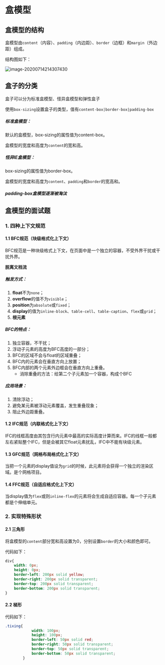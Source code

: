 # 盒模型

## 盒模型的结构

盒模型由`content`（内容）、`padding`（内边距）、`border`（边框）和`margin`（外边距）组成。

结构图如下：

![image-20200714214307430](C:\Users\76110\AppData\Roaming\Typora\typora-user-images\image-20200714214307430.png)

## 盒子的分类

盒子可以分为标准盒模型、怪异盒模型和弹性盒子

使用`box-sizing`设置盒子的类型，值有`content-box|border-box|padding-box`

##### 标准盒模型：

默认的盒模型，box-sizing的属性值为content-box。

盒模型的宽度和高度为`content`的宽和高。

##### 怪异IE盒模型：

box-sizing的属性值为border-box。

盒模型的宽度和高度为`content`、`padding`和`border`的宽高和。

##### padding-box盒模型逐渐被淘汰



## 盒模型的面试题

### 1. 四种上下文规范

#### 1.1 BFC规范（块级格式化上下文）

BFC规范是一种块级格式上下文，在页面中是一个独立的容器，不受外界干扰或干扰外界。

**脱离文档流**

##### 触发方式：

1. **float**不为`none`；
2. **overflow**的值不为`visible`；
3. **position**为`absolute`或`fixed`；
4. **display**的值为`inline-block`、`table-cell`、`table-caption`、`flex`或`grid`；
5. **根元素**

##### BFC的特点：

1. 独立容器，不干扰；
2. 浮动子元素的高度为BFC高度的一部分；
3. BFC的区域不会与float的区域重叠；
4. BFC内的元素会在垂直方向上放置；
5. BFC内部的两个元素外边框会在垂直方向上重叠。
   * 消除重叠的方法：给第二个子元素加一个容器，构成个BFC

##### 应用场景：

1. 清除浮动；
2. 避免某元素被浮动元素覆盖，发生重叠现象；
3. 阻止外边距重叠。

#### 1.2 IFC规范（内联格式化上下文）

IFC的线框高度由其包含行内元素中最高的实际高度计算而来。IFC的线框一般都左右紧贴整个IFC，但是会被其它float元素扰乱，IFC中不能有块级元素。

#### 1.3 GFC规范（网格布局格式化上下文）

当把一个元素的display值设为`grid`的时候，此元素将会获得一个独立的渲染区域。是个网格项目。

#### 1.4  FFC规范（自适应格式化上下文）

当display值为`flex`或则`inline-flex`的元素将会生成自适应容器。每一个子元素都是个伸缩单元。

### 2. 实现特殊形状

#### 2.1 三角形

将盒模型的`content`部分宽和高设置为0，分别设置`border`的大小和颜色即可。

代码如下：

```css
div{
    width: 0px;
    height: 0px;
    border-left: 200px solid yellow;
    border-right: 200px solid transparent;
    border-top: 200px solid transparent;
    border-bottom: 200px solid transparent;            
}
```

#### 2.2 梯形

代码如下：

```css
.tixing{
            width: 100px;
            height: 100px;
            border-left: 50px solid red;
            border-right: 50px solid transparent;
            border-top: 50px solid transparent;
            border-bottom: 50px solid transparent;                
        }
```








